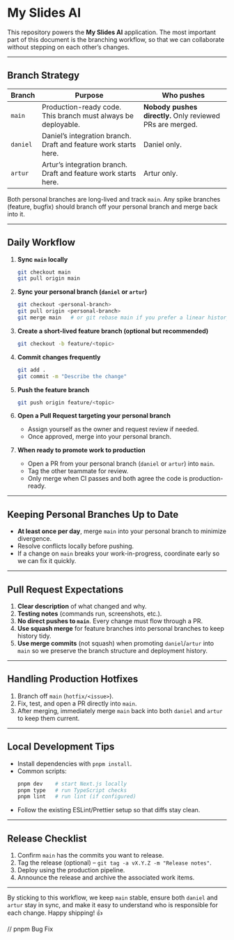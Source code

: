 # My Slides AI

This repository powers the **My Slides AI** application. The most important part of this document is the branching workflow, so that we can collaborate without stepping on each other’s changes.

---

## Branch Strategy

| Branch   | Purpose                                                          | Who pushes                                                |
| -------- | ---------------------------------------------------------------- | --------------------------------------------------------- |
| `main`   | Production-ready code. This branch must always be deployable.    | **Nobody pushes directly.** Only reviewed PRs are merged. |
| `daniel` | Daniel’s integration branch. Draft and feature work starts here. | Daniel only.                                              |
| `artur`  | Artur’s integration branch. Draft and feature work starts here.  | Artur only.                                               |

Both personal branches are long-lived and track `main`. Any spike branches (feature, bugfix) should branch off your personal branch and merge back into it.

---

## Daily Workflow

1. **Sync `main` locally**
   ```bash
   git checkout main
   git pull origin main
   ```
2. **Sync your personal branch (`daniel` or `artur`)**
   ```bash
   git checkout <personal-branch>
   git pull origin <personal-branch>
   git merge main   # or git rebase main if you prefer a linear history
   ```
3. **Create a short-lived feature branch (optional but recommended)**
   ```bash
   git checkout -b feature/<topic>
   ```
4. **Commit changes frequently**
   ```bash
   git add .
   git commit -m "Describe the change"
   ```
5. **Push the feature branch**
   ```bash
   git push origin feature/<topic>
   ```
6. **Open a Pull Request targeting your personal branch**

   - Assign yourself as the owner and request review if needed.
   - Once approved, merge into your personal branch.

7. **When ready to promote work to production**
   - Open a PR from your personal branch (`daniel` or `artur`) into `main`.
   - Tag the other teammate for review.
   - Only merge when CI passes and both agree the code is production-ready.

---

## Keeping Personal Branches Up to Date

- **At least once per day**, merge `main` into your personal branch to minimize divergence.
- Resolve conflicts locally before pushing.
- If a change on `main` breaks your work-in-progress, coordinate early so we can fix it quickly.

---

## Pull Request Expectations

1. **Clear description** of what changed and why.
2. **Testing notes** (commands run, screenshots, etc.).
3. **No direct pushes to `main`**. Every change must flow through a PR.
4. **Use squash merge** for feature branches into personal branches to keep history tidy.
5. **Use merge commits** (not squash) when promoting `daniel`/`artur` into `main` so we preserve the branch structure and deployment history.

---

## Handling Production Hotfixes

1. Branch off `main` (`hotfix/<issue>`).
2. Fix, test, and open a PR directly into `main`.
3. After merging, immediately merge `main` back into both `daniel` and `artur` to keep them current.

---

## Local Development Tips

- Install dependencies with `pnpm install`.
- Common scripts:
  ```bash
  pnpm dev    # start Next.js locally
  pnpm type   # run TypeScript checks
  pnpm lint   # run lint (if configured)
  ```
- Follow the existing ESLint/Prettier setup so that diffs stay clean.

---

## Release Checklist

1. Confirm `main` has the commits you want to release.
2. Tag the release (optional) – `git tag -a vX.Y.Z -m "Release notes"`.
3. Deploy using the production pipeline.
4. Announce the release and archive the associated work items.

---

By sticking to this workflow, we keep `main` stable, ensure both `daniel` and `artur` stay in sync, and make it easy to understand who is responsible for each change. Happy shipping! 👍

// pnpm Bug Fix
